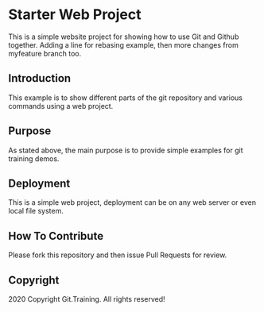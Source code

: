 # Starter Web Project

This is a simple website project for showing how to use Git and Github together.
Adding a line for rebasing example, then more changes from myfeature branch too.

## Introduction

This example is to show different parts of the git repository and various commands using a web project.

## Purpose

As stated above, the main purpose is to provide simple examples for git training demos.

## Deployment

This is a simple web project, deployment can be on any web server or even local file system.

## How To Contribute

Please fork this repository and then issue Pull Requests for review.

## Copyright

2020 Copyright Git.Training. All rights reserved!
